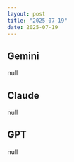 ```yaml
---
layout: post
title: "2025-07-19"
date: 2025-07-19
---
```


## Gemini

null

## Claude

null

## GPT

null
